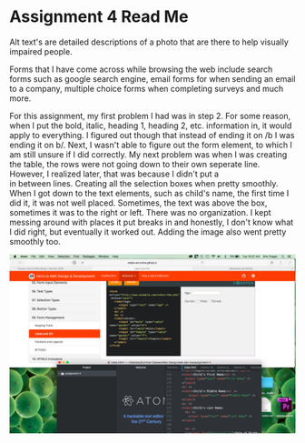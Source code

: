 # Assignment 4 Read Me
Alt text's are detailed descriptions of a photo that are there to help visually impaired people.

Forms that I have come across while browsing the web include search forms such as google search engine, email forms for when sending an email to a company, multiple choice forms when completing surveys and much more.

For this assignment, my first problem I had was in step 2. For some reason, when I put the bold, italic, heading 1, heading 2, etc. information in, it would apply to everything. I figured out though that instead of ending it on /b I was ending it on b/. Next, I wasn't able to figure out the form element, to which I am still unsure if I did correctly. My next problem was when I was creating the table, the rows were not going down to their own seperate line. However, I realized later, that was because I didn't put a <br /> in between lines. Creating all the selection boxes when pretty smoothly. When I got down to the text elements, such as child's name, the first time I did it, it was not well placed. Sometimes, the text was above the box, sometimes it was to the right or left. There was no organization. I kept messing around with places it put breaks in and honestly, I don't know what I did right, but eventually it worked out. Adding the image also went pretty smoothly too.

![image](./desktopimage.jpeg)
